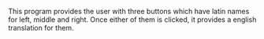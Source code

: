 This program provides the user with three buttons which have latin names for left, middle and right. Once either of them is clicked, it provides a english translation for them.
